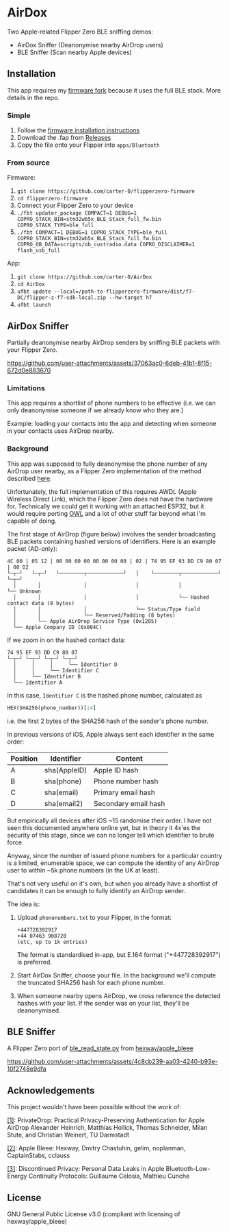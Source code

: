 # AirDox

Two Apple-related Flipper Zero BLE sniffing demos:

- AirDox Sniffer (Deanonymise nearby AirDrop users)
- BLE Sniffer (Scan nearby Apple devices)

## Installation

This app requires my [firmware fork](https://github.com/carter-0/flipperzero-firmware) because it uses the full BLE stack. More details in the repo.

### Simple

1. Follow the [firmware installation instructions](https://github.com/carter-0/flipperzero-firmware?tab=readme-ov-file#flipper-zero-firmware-my-ble-fork)
2. Download the .fap from [Releases](https://github.com/carter-0/AirDox/releases)
3. Copy the file onto your Flipper into `apps/Bluetooth`

### From source

Firmware:

1. `git clone https://github.com/carter-0/flipperzero-firmware`
2. `cd flipperzero-firmware`
3. Connect your Flipper Zero to your device
4. `./fbt updater_package COMPACT=1 DEBUG=1 COPRO_STACK_BIN=stm32wb5x_BLE_Stack_full_fw.bin COPRO_STACK_TYPE=ble_full`
5. `./fbt COMPACT=1 DEBUG=1 COPRO_STACK_TYPE=ble_full COPRO_STACK_BIN=stm32wb5x_BLE_Stack_full_fw.bin COPRO_OB_DATA=scripts/ob_custradio.data COPRO_DISCLAIMER=1 flash_usb_full`

App:

1. `git clone https://github.com/carter-0/AirDox`
2. `cd AirDox`
3. `ufbt update --local=/path-to-flipperzero-firmware/dist/f7-DC/flipper-z-f7-sdk-local.zip --hw-target h7`
4. `ufbt launch`

## AirDox Sniffer

Partially deanonymise nearby AirDrop senders by sniffing BLE packets with your Flipper Zero.

https://github.com/user-attachments/assets/37063ac0-6deb-41b1-8f15-672d0e883670

### Limitations

This app requires a shortlist of phone numbers to be effective (i.e. we can only deanonymise someone if we already know who they are.)

Example: loading your contacts into the app and detecting when someone in your contacts uses AirDrop nearby.

### Background

This app was supposed to fully deanonymise the phone number of any AirDrop user nearby, as a Flipper Zero implementation of the method described [here](https://eprint.iacr.org/2021/893.pdf).

Unfortunately, the full implementation of this requires AWDL (Apple Wireless Direct Link), which the Flipper Zero does not have the hardware for. Technically we could get it working with an attached ESP32, but it would require porting [OWL](https://github.com/seemoo-lab/owl) and a lot of other stuff far beyond what I'm capable of doing.

The first stage of AirDrop (figure below) involves the sender broadcasting BLE packets containing hashed versions of identifiers. Here is an example packet (AD-only):

```
4C 00 | 05 12 | 00 00 00 00 00 00 00 00 | 02 | 74 95 EF 93 DD C9 80 07 | 00 D2
└─┬─┘   └─┬─┘   └────────┬────────────┘   │    └────────┬────────────┘   └─┬─┘
  │       │              │                │             │                  └── Unknown
  │       │              │                │             └── Hashed contact data (8 bytes)
  │       │              │                └── Status/Type field
  │       │              └── Reserved/Padding (8 bytes)
  │       └── Apple AirDrop Service Type (0x1205)
  └── Apple Company ID (0x004C)
```

If we zoom in on the hashed contact data:
```
74 95 EF 93 DD C9 80 07
└─┬─┘ └─┬─┘ └─┬─┘ └─┬─┘
  │     │     │     └── Identifier D
  │     │     └── Identifier C
  │     └── Identifier B
  └── Identifier A
```

In this case, `Identifier C` is the hashed phone number, calculated as

```python
HEX(SHA256(phone_number))[:4]
```

i.e. the first 2 bytes of the SHA256 hash of the sender's phone number.

In previous versions of iOS, Apple always sent each identifier in the same order:

| Position | Identifier | Content |
|----------|------------|---------|
| A        | sha(AppleID) | Apple ID hash |
| B        | sha(phone)   | Phone number hash |
| C        | sha(email)   | Primary email hash |
| D        | sha(email2)  | Secondary email hash |

But empirically all devices after iOS ~15 randomise their order. I have not seen this documented anywhere online yet, but in theory it 4x'es the security of this stage, since we can no longer tell which identifier to brute force.

Anyway, since the number of issued phone numbers for a particular country is a limited, enumerable space, we can compute the identity of any AirDrop user to within ~5k phone numbers (in the UK at least).

That's not very useful on it's own, but when you already have a shortlist of candidates it can be enough to fully identify an AirDrop sender.

The idea is:

1. Upload `phonenumbers.txt` to your Flipper, in the format:
   ```
   +447728392917
   +44 07463 908720
   (etc, up to 1k entries)
   ```
   The format is standardised in-app, but E.164 format ("+447728392917") is preferred.

2. Start AirDox Sniffer, choose your file. In the background we'll compute the truncated SHA256 hash for each phone number.

3. When someone nearby opens AirDrop, we cross reference the detected hashes with your list. If the sender was on your list, they'll be deanonymised.

## BLE Sniffer

A Flipper Zero port of [ble_read_state.py](https://github.com/hexway/apple_bleee/blob/master/ble_read_state.py) from [hexway/apple_bleee](https://github.com/hexway/apple_bleee)

https://github.com/user-attachments/assets/4c8cb239-aa03-4240-b93e-10f2748e9dfa

## Acknowledgements

This project wouldn't have been possible without the work of:

[[1]](https://www.usenix.org/system/files/sec21-heinrich.pdf): PrivateDrop: Practical Privacy-Preserving Authentication for Apple AirDrop
Alexander Heinrich, Matthias Hollick, Thomas Schneider,
Milan Stute, and Christian Weinert, TU Darmstadt

[[2]](https://github.com/hexway/apple_bleee): Apple Bleee: Hexway, Dmitry Chastuhin, gelim, noplanman, CaptainStabs, cclauss

[[3]](https://petsymposium.org/popets/2020/popets-2020-0003.pdf): Discontinued Privacy: Personal Data Leaks in Apple Bluetooth-Low-Energy Continuity Protocols: Guillaume Celosia, Mathieu Cunche


## License

GNU General Public License v3.0 (compliant with licensing of hexway/apple_bleee)
